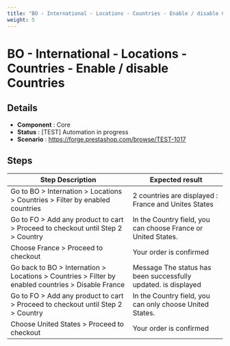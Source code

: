 ```yaml
---
title: "BO - International - Locations - Countries - Enable / disable Countries"
weight: 5
---
```


# BO - International - Locations - Countries - Enable / disable Countries
## Details
* **Component** : Core
* **Status** : [TEST] Automation in progress
* **Scenario** : https://forge.prestashop.com/browse/TEST-1017

## Steps
| Step Description | Expected result |
| ----- | ----- |
| Go to BO > Internation > Locations > Countries > Filter by enabled countries | 2 countries are displayed : France and Unites States |
| Go to FO > Add any product to cart > Proceed to checkout until Step 2 > Country | In the Country field, you can choose France or United States. |
| Choose France > Proceed to checkout | Your order is confirmed |
| Go back to BO > Internation > Locations > Countries > Filter by enabled countries > Disable France | Message The status has been successfully updated. is displayed |
| Go to FO > Add any product to cart > Proceed to checkout until Step 2 > Country | In the Country field, you can only choose United States. |
| Choose United States > Proceed to checkout | Your order is confirmed |
